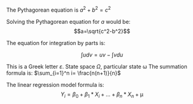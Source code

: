 The Pythagorean equation is $a^2 + b^2 = c^2$

Solving the Pythagorean equation for $a$ would be:
$$a=\sqrt{c^2-b^2}$$

The equation for integration by parts is:

$$\int u dv = uv - \int v du$$

This is a Greek letter $\varepsilon$.
State space $\Omega$, particular state $\upomega$
The summation formula is: $\sum_{i=1}^n i= \frac{n(n+1)}{n}$

The linear regression model formula is: $$Y_i = \beta_0 + \beta_1*X_i + \dots +\beta_n * X_n  + \upmu $$

